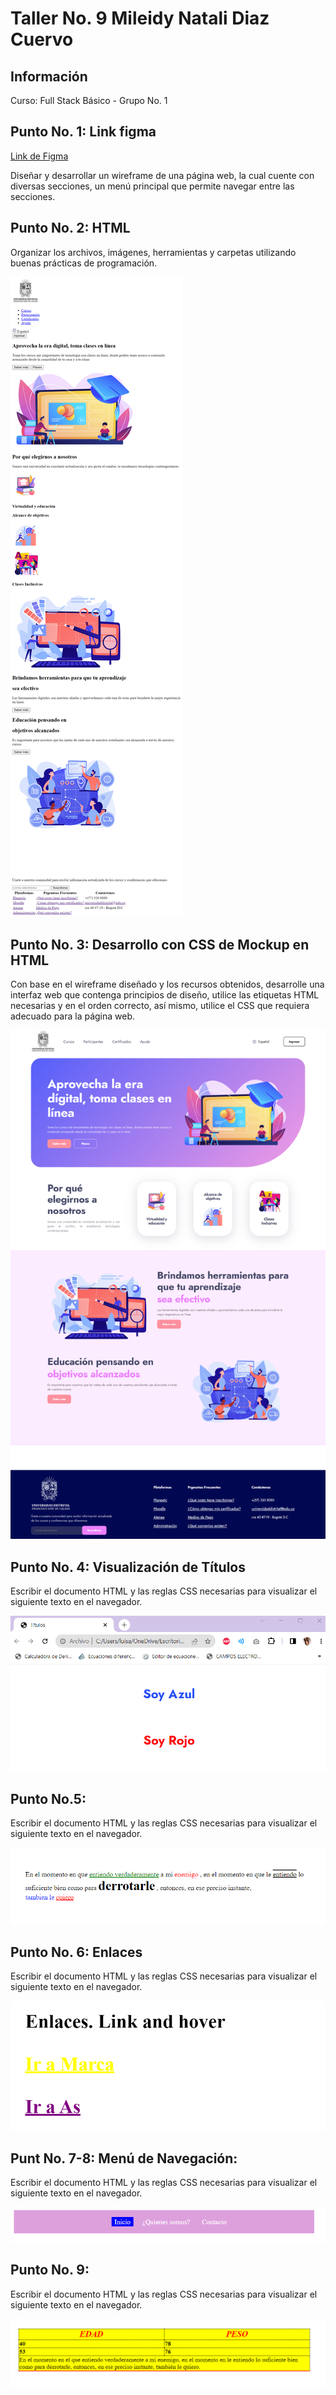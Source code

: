 <h1>Taller No. 9 Mileidy Natali Diaz Cuervo </h1>

<h2> Información </h2>
<p> Curso: Full Stack Básico - Grupo No. 1</p>
<h2> Punto No. 1: Link figma </h2>
<a href ="https://www.figma.com/file/CUJ2XTQoyq8VbWwX5i1AV8/Mileidy-Diaz---Figma-Exercise?type=design&node-id=0%3A1&mode=design&t=CkJnb53DZFWtJdIh-1" target ="_blank"> Link de Figma </a>
<p>
Diseñar y desarrollar un wireframe de una página web, la cual cuente con diversas secciones, un menú principal que permite navegar entre las secciones.
</p>
<h2> Punto No. 2: HTML </h2>
<p>
Organizar los archivos, imágenes, herramientas y carpetas utilizando buenas prácticas de programación.
</p>
<img src ="./public/images/html.png" alt="html">
<h2> Punto No. 3: Desarrollo con CSS de Mockup en HTML</h2>
<p>
Con base en el wireframe diseñado y los recursos obtenidos, desarrolle una interfaz web que contenga principios de diseño, utilice las etiquetas HTML necesarias y en el orden correcto, así mismo, utilice el CSS que requiera adecuado para la página web.
</p>
<img src ="./public/images/css.png" alt="css">
<h2>Punto No. 4: Visualización de Títulos</h2>
<p>Escribir el documento HTML y las reglas CSS necesarias para visualizar el siguiente texto en el navegador.</p>
<img src="./public/images/titulos.png"alt="Títulos">
<h2>Punto No.5:</h2> 
<p>Escribir el documento HTML y las reglas CSS necesarias para visualizar el siguiente texto en el navegador.</p>
<img src="./public/images/Text-5.png"alt="Estilos de Texto">
<h2>Punto No. 6: Enlaces</h2>
<p>Escribir el documento HTML y las reglas CSS necesarias para visualizar el siguiente texto en el navegador.</p>
<img src="./public/images/enlace.png" alt="Enlaces">
<h2>Punt No. 7-8: Menú de Navegación:</h2>
<p>Escribir el documento HTML y las reglas CSS necesarias para visualizar el siguiente texto en el navegador.</p>
<img src="./public/images/Nav.png"alt="Menú de navegación">
<h2>Punto No. 9:</h2> 
<p>Escribir el documento HTML y las reglas CSS necesarias para visualizar el siguiente texto en el navegador.</p>
<img src="./public/images/table.png" alt="Tables">